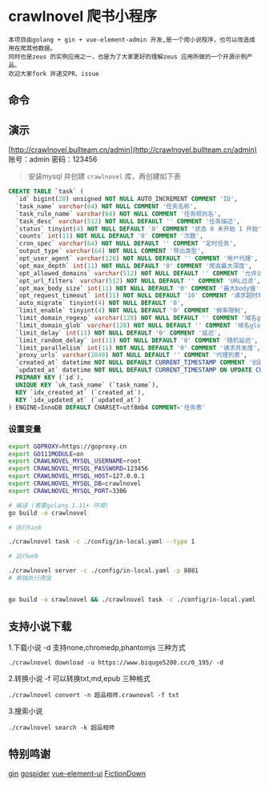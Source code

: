 # crawlnovel 爬书小程序
    本项目由golang + gin + vue-element-admin 开发,是一个爬小说程序，也可以改造成用在爬其他数据。
    同时也是zeus 的实例应用之一，也是为了大家更好的理解zeus 应用所做的一个开源示例产品。
    欢迎大家fork 并递交PR、issue
## 命令

## 演示
[http://crawlnovel.bullteam.cn/admin](http://crawlnovel.bullteam.cn/admin)  账号：admin  密码：123456 

> 安装mysql 并创建 `crawlnovel` 库，再创建如下表
```SQL
CREATE TABLE `task` (
  `id` bigint(20) unsigned NOT NULL AUTO_INCREMENT COMMENT 'ID',
  `task_name` varchar(64) NOT NULL COMMENT '任务名称',
  `task_rule_name` varchar(64) NOT NULL COMMENT '任务规则名',
  `task_desc` varchar(512) NOT NULL DEFAULT '' COMMENT '任务描述',
  `status` tinyint(4) NOT NULL DEFAULT '0' COMMENT '状态 0 未开始 1 开始',
  `counts` int(11) NOT NULL DEFAULT '0' COMMENT '次数',
  `cron_spec` varchar(64) NOT NULL DEFAULT '' COMMENT '定时任务',
  `output_type` varchar(64) NOT NULL COMMENT '导出类型',
  `opt_user_agent` varchar(128) NOT NULL DEFAULT '' COMMENT '用户代理',
  `opt_max_depth` int(11) NOT NULL DEFAULT '0' COMMENT '爬虫最大深度',
  `opt_allowed_domains` varchar(512) NOT NULL DEFAULT '' COMMENT '允许访问的域名',
  `opt_url_filters` varchar(512) NOT NULL DEFAULT '' COMMENT 'URL过滤',
  `opt_max_body_size` int(11) NOT NULL DEFAULT '0' COMMENT '最大body值',
  `opt_request_timeout` int(11) NOT NULL DEFAULT '10' COMMENT '请求超时时间',
  `auto_migrate` tinyint(4) NOT NULL DEFAULT '0',
  `limit_enable` tinyint(4) NOT NULL DEFAULT '0' COMMENT '频率限制',
  `limit_domain_regexp` varchar(128) NOT NULL DEFAULT '' COMMENT '域名glob匹配regexp',
  `limit_domain_glob` varchar(128) NOT NULL DEFAULT '' COMMENT '域名glob匹配',
  `limit_delay` int(11) NOT NULL DEFAULT '0' COMMENT '延迟',
  `limit_random_delay` int(11) NOT NULL DEFAULT '0' COMMENT '随机延迟',
  `limit_parallelism` int(11) NOT NULL DEFAULT '0' COMMENT '请求并发度',
  `proxy_urls` varchar(2048) NOT NULL DEFAULT '' COMMENT '代理列表',
  `created_at` datetime NOT NULL DEFAULT CURRENT_TIMESTAMP COMMENT '创建时间',
  `updated_at` datetime NOT NULL DEFAULT CURRENT_TIMESTAMP ON UPDATE CURRENT_TIMESTAMP COMMENT '更新时间',
  PRIMARY KEY (`id`),
  UNIQUE KEY `uk_task_name` (`task_name`),
  KEY `idx_created_at` (`created_at`),
  KEY `idx_updated_at` (`updated_at`)
) ENGINE=InnoDB DEFAULT CHARSET=utf8mb4 COMMENT='任务表'

```
### 设置变量
```bash
export GOPROXY=https://goproxy.cn
export GO111MODULE=on
export CRAWLNOVEL_MYSQL_USERNAME=root
export CRAWLNOVEL_MYSQL_PASSWORD=123456
export CRAWLNOVEL_MYSQL_HOST=127.0.0.1
export CRAWLNOVEL_MYSQL_DB=crawlnovel
export CRAWLNOVEL_MYSQL_PORT=3306
```
```bash
# 编译 (需要golang 1.11+ 环境)
go build -o crawlnovel

# 执行task

./crawlnovel task -c ./config/in-local.yaml --type 1

# 运行web

./crawlnovel server -c ./config/in-local.yaml -p 8081
# 单独执行爬虫


go build -o crawlnovel && ./crawlnovel task -c ./config/in-local.yaml --type 3
```

## 支持小说下载
1.下载小说 -d 支持none,chromedp,phantomjs 三种方式
```
./crawlnovel download -u https://www.biquge5200.cc/0_195/ -d 
```
2.转换小说 -f 可以转换txt,md,epub 三种格式

```
./crawlnovel convert -n 超品相师.crawnovel -f txt

```
3.搜索小说

```
./crawlnovel search -k 超品相师
```

## 特别鸣谢

[gin](https://gin-gonic.com)
[gospider](https://github.com/nange/gospider)
[vue-element-ui](https://panjiachen.gitee.io/vue-element-admin)
[FictionDown](https://github.com/ma6254/FictionDown)